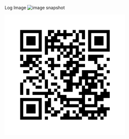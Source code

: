 Log Image
![image snapshot](https://github.com/user-attachments/assets/1e2e4cdf-1ea0-4a92-b373-6b6d0cb37883)

![Qr-Code](/qr_codes/QRCode_20250329203037.png)

